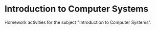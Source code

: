 # Introduction to Computer Systems
Homework activities for the subject "Introduction to Computer Systems". 
